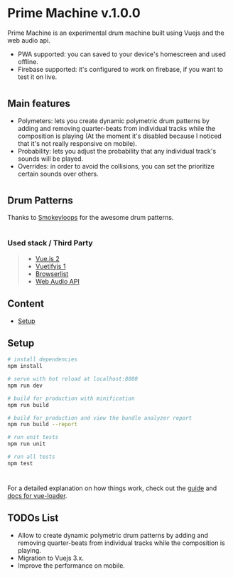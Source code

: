 # Prime Machine v.1.0.0
Prime Machine is an experimental drum machine built using Vuejs and the web audio api.
* PWA supported: you can saved to your device's homescreen and used offline.
* Firebase supported: it's configured to work on firebase, if you want to test it on live.

#
## Main features
* Polymeters: lets you create dynamic polymetric drum patterns by adding and removing quarter-beats from individual tracks while the composition is playing (At the moment it's disabled because I noticed that it's not really responsive on mobile).
* Probability: lets you adjust the probability that any individual track's sounds will be played. 
* Overrides: in order to avoid the collisions, you can set the prioritize certain sounds over others. 
# 
## Drum Patterns 
Thanks to [Smokeyloops](https://www.smokeyloops.com) for the awesome drum patterns.
#
### Used stack / Third Party

> - [Vue.js 2](https://vuejs.org/)
> - [Vuetifyjs 1](https://vuetifyjs.com/)
> - [Browserlist](https://github.com/browserslist/browserslist)
> - [Web Audio API](https://developer.mozilla.org/en-US/docs/Web/API/Web_Audio_API)

## Content
* [Setup](#setup)

## Setup

``` bash
# install dependencies
npm install

# serve with hot reload at localhost:8080
npm run dev

# build for production with minification
npm run build

# build for production and view the bundle analyzer report
npm run build --report

# run unit tests
npm run unit

# run all tests
npm test
```
#
For a detailed explanation on how things work, check out the [guide](http://vuejs-templates.github.io/webpack/) and [docs for vue-loader](http://vuejs.github.io/vue-loader).

## TODOs List
* Allow to create dynamic polymetric drum patterns by adding and removing quarter-beats from individual tracks while the composition is playing.
* Migration to Vuejs 3.x.
* Improve the performance on mobile.
